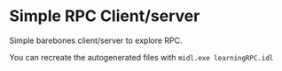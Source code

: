 # Simple RPC Client/server

Simple barebones client/server to explore RPC.

You can recreate the autogenerated files with
``midl.exe learningRPC.idl``



